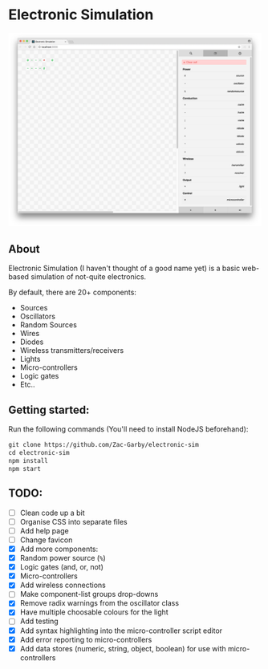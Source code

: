 # Electronic Simulation
![Screenshot](img/screenshot.png)

## About
Electronic Simulation (I haven't thought of a good name yet) is a basic web-based
simulation of not-quite electronics.

By default, there are 20+ components:

 - Sources
 - Oscillators
 - Random Sources
 - Wires
 - Diodes
 - Wireless transmitters/receivers
 - Lights
 - Micro-controllers
 - Logic gates
 - Etc..

## Getting started:
Run the following commands (You'll need to install NodeJS beforehand):

```
git clone https://github.com/Zac-Garby/electronic-sim
cd electronic-sim
npm install
npm start
```

## TODO:
 - [ ] Clean code up a bit
 - [ ] Organise CSS into separate files
 - [ ] Add help page
 - [ ] Change favicon
 - [x] Add more components:
  - [x] Random power source (`%`)
  - [x] Logic gates (and, or, not)
  - [x] Micro-controllers
  - [x] Add wireless connections
 - [ ] Make component-list groups drop-downs
 - [x] Remove radix warnings from the oscillator class
 - [x] Have multiple choosable colours for the light
 - [ ] Add testing
 - [x] Add syntax highlighting into the micro-controller script editor
 - [x] Add error reporting to micro-controllers
 - [x] Add data stores (numeric, string, object, boolean) for use with micro-controllers
